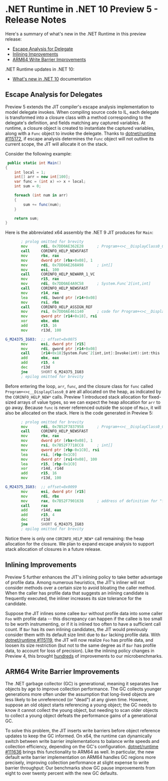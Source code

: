 # .NET Runtime in .NET 10 Preview 5 - Release Notes

Here's a summary of what's new in the .NET Runtime in this preview release:

- [Escape Analysis for Delegate](#escape-analysis-for-delegates)
- [Inlining Improvements](#inlining-improvements)
- [ARM64 Write Barrier Improvements](#arm64-write-barrier-improvements)

.NET Runtime updates in .NET 10:

- [What's new in .NET 10](https://learn.microsoft.com/dotnet/core/whats-new/dotnet-10/overview) documentation

## Escape Analysis for Delegates

Preview 5 extends the JIT compiler's escape analysis implementation to model delegate invokes. When compiling source code to IL, each delegate is transformed into a closure class with a method corresponding to the delegate's definition, and fields matching any captured variables. At runtime, a closure object is created to instantiate the captured variables, along with a `Func` object to invoke the delegate. Thanks to [dotnet/runtime #115172](https://github.com/dotnet/runtime/pull/115172), if escape analysis determines the `Func` object will not outlive its current scope, the JIT will allocate it on the stack.

Consider the following example:

```csharp
 public static int Main()
{
    int local = 1;
    int[] arr = new int[100];
    var func = (int x) => x + local;
    int sum = 0;

    foreach (int num in arr)
    {
        sum += func(num);
    }

    return sum;
}
```

Here is the abbreviated x64 assembly the .NET 9 JIT produces for `Main`:

```asm
       ; prolog omitted for brevity
       mov      rdi, 0x7DD0AE362E28      ; Program+<>c__DisplayClass0_0
       call     CORINFO_HELP_NEWSFAST
       mov      rbx, rax
       mov      dword ptr [rbx+0x08], 1
       mov      rdi, 0x7DD0AE268A98      ; int[]
       mov      esi, 100
       call     CORINFO_HELP_NEWARR_1_VC
       mov      r15, rax
       mov      rdi, 0x7DD0AE4A9C58      ; System.Func`2[int,int]
       call     CORINFO_HELP_NEWSFAST
       mov      r14, rax
       lea      rdi, bword ptr [r14+0x08]
       mov      rsi, rbx
       call     CORINFO_HELP_ASSIGN_REF
       mov      rsi, 0x7DD0AE461140      ; code for Program+<>c__DisplayClass0_0:<Main>b__0(int):int:this
       mov      qword ptr [r14+0x18], rsi
       xor      ebx, ebx
       add      r15, 16
       mov      r13d, 100

G_M24375_IG03:  ;; offset=0x0075
       mov      esi, dword ptr [r15]
       mov      rdi, gword ptr [r14+0x08]
       call     [r14+0x18]System.Func`2[int,int]:Invoke(int):int:this
       add      ebx, eax
       add      r15, 4
       dec      r13d
       jne      SHORT G_M24375_IG03
       ; epilog omitted for brevity
```

Before entering the loop, `arr`, `func`, and the closure class for `func` called `Program+<>c__DisplayClass0_0` are all allocated on the heap, as indicated by the `CORINFO_HELP_NEW*` calls. Preview 1 introduced stack allocation for fixed-sized arrays of value types, so we can expect the heap allocation for `arr` to go away. Because `func` is never referenced outside the scope of `Main`, it will also be allocated on the stack. Here is the code generated in Preview 5:

```asm
       ; prolog omitted for brevity
       mov      rdi, 0x7B52F7837958      ; Program+<>c__DisplayClass0_0
       call     CORINFO_HELP_NEWSFAST
       mov      rbx, rax
       mov      dword ptr [rbx+0x08], 1
       mov      rsi, 0x7B52F7718CC8      ; int[]
       mov      qword ptr [rbp-0x1C0], rsi
       lea      rsi, [rbp-0x1C0]
       mov      dword ptr [rsi+0x08], 100
       lea      r15, [rbp-0x1C0]
       xor      r14d, r14d
       add      r15, 16
       mov      r13d, 100

G_M24375_IG03:  ;; offset=0x0099
       mov      esi, dword ptr [r15]
       mov      rdi, rbx
       mov      rax, 0x7B52F7901638      ; address of definition for "func"
       call     rax
       add      r14d, eax
       add      r15, 4
       dec      r13d
       jne      SHORT G_M24375_IG03
       ; epilog omitted for brevity
```

Notice there is only one `CORINFO_HELP_NEW*` call remaining: the heap allocation for the closure. We plan to expand escape analysis to support stack allocation of closures in a future release.

## Inlining Improvements

Preview 5 further enhances the JIT's inlining policy to take better advantage of profile data. Among numerous heuristics, the JIT's inliner will not consider methods over a certain size to avoid bloating the caller method. When the caller has profile data that suggests an inlining candidate is frequently executed, the inliner increases its size tolerance for the candidate.

Suppose the JIT inlines some callee `Bar` without profile data into some caller `Foo` with profile data -- this discrepancy can happen if the callee is too small to be worth instrumenting, or if it is inlined too often to have a sufficient call count. If `Bar` has its own inlining candidates, the JIT would previously consider them with its default size limit due to `Bar` lacking profile data. With [dotnet/runtime #115119](https://github.com/dotnet/runtime/pull/115119), the JIT will now realize `Foo` has profile data, and loosen its size restriction (but not to the same degree as if `Bar` has profile data, to account for loss of precision). Like the inlining policy changes in Preview 4, this brought [hundreds](https://github.com/dotnet/runtime/pull/115119#issuecomment-2914325071) of improvements to our microbenchmarks.

## ARM64 Write Barrier Improvements

The .NET garbage collector (GC) is generational, meaning it separates live objects by age to improve collection performance. The GC collects younger generations more often under the assumption that long-lived objects are less likely to be unreferenced (or "dead") at any given time. However, suppose an old object starts referencing a young object; the GC needs to know it cannot collect the young object, but needing to scan older objects to collect a young object defeats the performance gains of a generational GC.

To solve this problem, the JIT inserts write barriers before object reference updates to keep the GC informed. On x64, the runtime can dynamically switch between write barrier implementations to balance write speeds and collection efficiency, depending on the GC's configuration. [dotnet/runtime #111636](https://github.com/dotnet/runtime/pull/111636) brings this functionality to ARM64 as well. In particular, the new default write barrier implementation on ARM64 handles GC regions more precisely, improving collection performance at slight expense to write barrier throughput: Our benchmarks show GC pause improvements from eight to over twenty percent with the new GC defaults.
